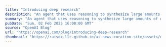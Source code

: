 ```yaml
---
title: "Introducing deep research"
description: "An agent that uses reasoning to synthesize large amounts of online information and complete multi-step research tasks for you. Available to Pro users today, Plus and Team next."
summary: "An agent that uses reasoning to synthesize large amounts of online information and complete multi-step research tasks for you. Available to Pro users today, Plus and Team next."
pubDate: "Sun, 02 Feb 2025 16:00:00 GMT"
source: "OpenAI Blog"
url: "https://openai.com/blog/introducing-deep-research"
thumbnail: "https://raisex-llc.github.io/ai-news-curation-site/assets/openai_logo.png"
---
```


